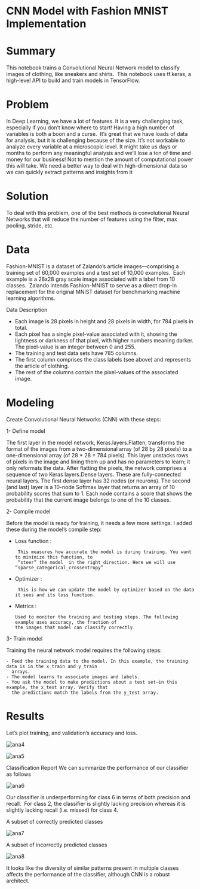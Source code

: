 # CNN Model with Fashion MNIST Implementation

# Summary

This notebook trains a Convolutional Neural Network model to classify images of clothing, like sneakers and shirts. 
This notebook uses tf.keras, a high-level API to build and train models in TensorFlow.


# Problem

In Deep Learning, we have a lot of features. It is a very challenging task, especially if you don’t know where to start! Having a high number of variables is both a boon and a curse. 
It’s great that we have loads of data for analysis, but it is challenging because of the size.
It’s not workable to analyze every variable at a microscopic level. It might take us days or months to perform any meaningful analysis and we’ll lose a ton of time and money for our business! Not to mention the amount of computational power this will take.
We need a better way to deal with high-dimensional data so we can quickly extract patterns and insights from it


# Solution

To deal with this problem, one of the best methods is convolutional Neural Networks that will reduce the number of features using the filter, max pooling, stride, etc.


# Data

Fashion-MNIST is a dataset of Zalando’s article images—comprising a training set of 60,000 examples and a test set of 10,000 examples. 
Each example is a 28x28 gray scale image associated with a label from 10 classes. 
Zalando intends Fashion-MNIST to serve as a direct drop-in replacement for the original MNIST dataset for benchmarking machine learning algorithms.

Data Description

- Each image is 28 pixels in height and 28 pixels in width, for 784 pixels in total.
- Each pixel has a single pixel-value associated with it, showing the lightness or darkness of that pixel, with higher numbers meaning 
  darker. The pixel-value is an integer between 0 and 255.
- The training and test data sets have 785 columns.
- The first column comprises the class labels (see above) and represents the article of clothing.
- The rest of the columns contain the pixel-values of the associated image.

# Modeling

Create Convolutional Neural Networks (CNN) with these steps:

1- Define model

The first layer in the model network, Keras.layers.Flatten, transforms the format of the images from a two-dimensional array (of 28 by 28 pixels) to a one-dimensional array (of 28 * 28 = 784 pixels).
This layer unstacks rows of pixels in the image and lining them up and has no parameters to learn; it    only reformats the data.
After flatting the pixels, the network comprises a sequence of two Keras layers.Dense layers. These are fully-connected neural layers.
The first dense layer has 32 nodes (or neurons). The second (and last) layer is a 10-node Softmax layer that returns an array of 10 probability scores that sum to 1.
Each node contains a score that shows the probability that the current image belongs to one of the 10 classes.


2- Compile model

Before the model is ready for training, it needs a few more settings. I added these during the model’s compile step:

- Loss function : 

       This measures how accurate the model is during training. You want to minimize this function, to
       “steer” the model  in the right direction. Here we will use “sparse_categorical_crossentropy”  

- Optimizer :

       This is how we can update the model by optimizer based on the data it sees and its loss function.

- Metrics :

      Used to monitor the training and testing steps. The following example uses accuracy, the fraction of  
      the images that model can classify correctly.


3- Train model

   Training the neural network model requires the following steps:
    
    - Feed the training data to the model. In this example, the training data is in the x_train and y_train 
      arrays. 
    - The model learns to associate images and labels.
    - You ask the model to make predictions about a test set—in this example, the x_test array. Verify that 
      the predictions match the labels from the y_test array.





# Results

Let’s plot training, and validation’s accuracy and loss.

![ana4](https://user-images.githubusercontent.com/33470542/81485204-58ceb180-9219-11ea-8493-9240503cc8d2.png)

![ana5](https://user-images.githubusercontent.com/33470542/81485219-756ae980-9219-11ea-8d2f-1888dd23da41.png)

Classification Report
We can summarize the performance of our classifier as follows

![ana6](https://user-images.githubusercontent.com/33470542/81485231-9a5f5c80-9219-11ea-88b2-4655916888af.png)

Our classifier is underperforming for class 6 in terms of both precision and recall. 
For class 2, the classifier is slightly lacking precision whereas it is slightly lacking recall (i.e. missed) for class 4.

A subset of correctly predicted classes

![ana7](https://user-images.githubusercontent.com/33470542/81485939-39d31e00-921f-11ea-86d1-18120db46e47.png)


A subset of incorrectly predicted classes

![ana8](https://user-images.githubusercontent.com/33470542/81485951-58391980-921f-11ea-9dc8-b60065e929d7.png)


It looks like the diversity of similar patterns present in multiple classes affects the performance of the classifier, although CNN is a robust architect.


